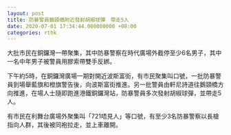```yaml
---
layout: post
title: 防暴警員鵝頸橋附近發射胡椒球彈　帶走5人
date: 2020-07-01 17:34:44.000000000 +08:00
categories: rthk
---
```


大批市民在銅鑼灣一帶聚集，其中防暴警察在時代廣場外截停至少6名男子，其中一名中年男子被警員用膠索帶雙手反綁。

下午約5時，在銅鑼灣廣場一期對開近波斯富街，有市民聚集叫口號，一批防暴警員到場舉藍旗和橙旗警告後，向波斯富街推進。另一批警員由軒尼詩道往鵝頸橋方向推進，在場人士隨即跑進港鐵銅鑼灣站，防暴警員多次發射胡椒球彈，並帶走5人。

有市民在利舞台廣場外聚集叫「721唔見人」等口號，有至少3名防暴警察以長槍指向人群，其後被同袍拉走，並上車離開。
